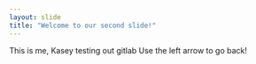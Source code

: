 ```yaml
---
layout: slide
title: "Welcome to our second slide!"
---
```

This is me, Kasey testing out gitlab
Use the left arrow to go back!
